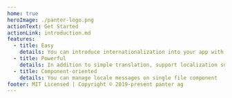 ```yaml
---
home: true
heroImage: ./panter-logo.png
actionText: Get Started
actionLink: introduction.md
features:
  - title: Easy
    details: You can introduce internationalization into your app with based on i18-next
  - title: Powerful
    details: In addition to simple translation, support localization such as pluralization, number, datetime ... etc
  - title: Component-oriented
    details: You can manage locale messages on single file component
footer: MIT Licensed | Copyright © 2019-present panter ag
---
```


